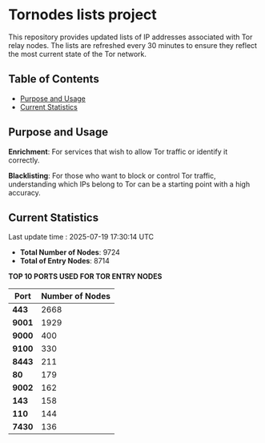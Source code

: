 # Tornodes lists project

This repository provides updated lists of IP addresses associated with Tor relay nodes. The lists are refreshed every 30 minutes to ensure they reflect the most current state of the Tor network.

## Table of Contents

- [Purpose and Usage](#purpose-and-usage)
- [Current Statistics](#current-statistics)


## Purpose and Usage

**Enrichment**: For services that wish to allow Tor traffic or identify it correctly.

**Blacklisting**: For those who want to block or control Tor traffic, understanding which IPs belong to Tor can be a starting point with a high accuracy.

## Current Statistics

Last update time : 2025-07-19 17:30:14 UTC

- **Total Number of Nodes**: 9724
- **Total of Entry Nodes**: 8714

**TOP 10 PORTS USED FOR TOR ENTRY NODES**

| **Port** | **Number of Nodes** |
|------|-----------------|
| **443**   | 2668  |
| **9001**   | 1929  |
| **9000**   | 400  |
| **9100**   | 330  |
| **8443**   | 211  |
| **80**   | 179  |
| **9002**   | 162  |
| **143**   | 158  |
| **110**   | 144  |
| **7430**   | 136  |

